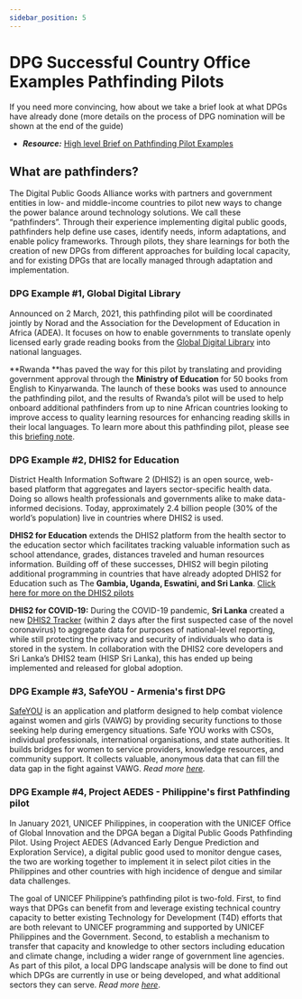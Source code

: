 ```yaml
---
sidebar_position: 5
---
```


# DPG Successful Country Office Examples Pathfinding Pilots

If you need more convincing, how about we take a brief look at what DPGs have already done (more details on the process of DPG nomination will be shown at the end of the guide)
* _**Resource:**_ [High level Brief on Pathfinding Pilot Examples](https://digitalpublicgoods.net/what-we-do/)

## What are pathfinders?
The Digital Public Goods Alliance works with partners and government entities in low- and middle-income countries to pilot new ways to change the power balance around technology solutions. We call these “pathfinders”. Through their experience implementing digital public goods, pathfinders help define use cases, identify needs, inform adaptations, and enable policy frameworks. Through pilots, they share learnings for both the creation of new DPGs from different approaches for building local capacity, and for existing DPGs that are locally managed through adaptation and implementation.

### DPG Example #1, Global Digital Library
Announced on 2 March, 2021, this pathfinding pilot will be coordinated jointly by Norad and the Association for the Development of Education in Africa (ADEA). It focuses on how to enable governments to translate openly licensed early grade reading books from the [Global Digital Library](https://digitallibrary.io/) into national languages.

**Rwanda **has paved the way for this pilot by translating and providing government approval through the **Ministry of Education** for 50 books from English to Kinyarwanda. The launch of these books was used to announce the pathfinding pilot, and the results of Rwanda’s pilot will be used to help onboard additional pathfinders from up to nine African countries looking to improve access to quality learning resources for enhancing reading skills in their local languages. To learn more about this pathfinding pilot, please see this [briefing note](https://drive.google.com/file/d/1FdS9lXCeL3hsewv759RA6yrNRxazrT47/view?usp=sharing).

### DPG Example #2, DHIS2 for Education
District Health Information Software 2 (DHIS2) is an open source, web-based platform that aggregates and layers sector-specific health data. Doing so allows health professionals and governments alike to make data-informed decisions. Today, approximately 2.4 billion people (30% of the world’s population) live in countries where DHIS2 is used. 

**DHIS2 for Education** extends the DHIS2 platform from the health sector to the education sector which facilitates tracking valuable information such as school attendance, grades, distances traveled and human resources information.  Building off of these successes, DHIS2 will begin piloting additional programming in countries that have already adopted DHIS2 for Education such as The **Gambia, Uganda, Eswatini, and Sri Lanka**. [Click here for more on the DHIS2 pilots](https://digitalpublicgoods.net/blog/launching-dhis2-pathfinding-pilots/)

**DHIS2 for COVID-19:** During the COVID-19 pandemic, **Sri Lanka** created a new [DHIS2 Tracker](https://dhis2.org/sri-lanka-covid-surveillance/) (within 2 days after the first suspected case of the novel coronavirus) to aggregate data for purposes of national-level reporting, while still protecting the privacy and security of individuals who data is stored in the system.  In collaboration with the DHIS2 core developers and Sri Lanka’s DHIS2 team (HISP Sri Lanka), this has ended up being implemented and released for global adoption.

### DPG Example #3, SafeYOU - Armenia's first DPG
[SafeYOU](https://safeyou.space/) is an application and platform designed to help combat violence against women and girls (VAWG) by providing security functions to those seeking help during emergency situations. Safe YOU works with CSOs, individual professionals, international organisations, and state authorities. It builds bridges for women to service providers, knowledge resources, and community support. It collects valuable, anonymous data that can fill the data gap in the fight against VAWG.  _Read more [here](https://digitalpublicgoods.net/blog/a-virtual-safe-space-for-women/)._

### DPG Example #4, Project AEDES - Philippine's first Pathfinding pilot 
In January 2021, UNICEF Philippines, in cooperation with the UNICEF Office of Global Innovation and the DPGA began a Digital Public Goods Pathfinding Pilot. Using Project AEDES (Advanced Early Dengue Prediction and Exploration Service), a digital public good used to monitor dengue cases, the two are working together to implement it in select pilot cities in the Philippines and other countries with high incidence of dengue and similar data challenges.

The goal of UNICEF Philippine’s pathfinding pilot is two-fold. First, to find ways that DPGs can benefit from and leverage existing technical country capacity to better existing Technology for Development (T4D) efforts that are both relevant to UNICEF programming and supported by UNICEF Philippines and the Government. Second, to establish a mechanism to transfer that capacity and knowledge to other sectors including education and climate change, including a wider range of government line agencies. As part of this pilot, a local DPG landscape analysis will be done to find out which DPGs are currently in use or being developed, and what additional sectors they can serve.  _Read more [here](https://digitalpublicgoods.net/blog/unicef-philippines-announces-its-first-digital-public-good-pathfinding-pilot/)_.
